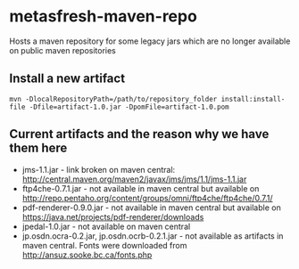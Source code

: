# metasfresh-maven-repo
Hosts a maven repository for some legacy jars which are no longer available on public maven repositories

## Install a new artifact

```
mvn -DlocalRepositoryPath=/path/to/repository_folder install:install-file -Dfile=artifact-1.0.jar -DpomFile=artifact-1.0.pom
```

## Current artifacts and the reason why we have them here
* jms-1.1.jar - link broken on maven central: http://central.maven.org/maven2/javax/jms/jms/1.1/jms-1.1.jar
* ftp4che-0.7.1.jar - not available in maven central but available on http://repo.pentaho.org/content/groups/omni/ftp4che/ftp4che/0.7.1/
* pdf-renderer-0.9.0.jar - not available in maven central but available on https://java.net/projects/pdf-renderer/downloads
* jpedal-1.0.jar - not available on maven central
* jp.osdn.ocra-0.2.jar, jp.osdn.ocrb-0.2.1.jar - not available as artifacts in maven central. Fonts were downloaded from http://ansuz.sooke.bc.ca/fonts.php

